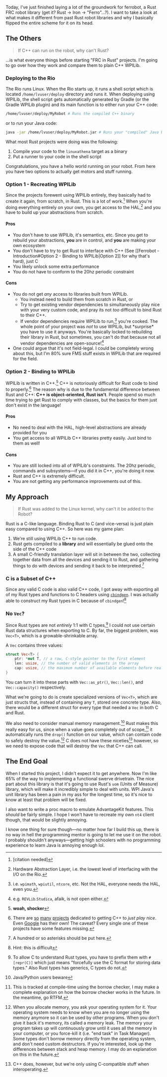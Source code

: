 Today, I've just finished laying a lot of the groundwork for ferrobot, a Rust FRC robot library 
(get it? Rust → Iron → "Ferro"...?). I want to take a look at what makes it different from past Rust robot libraries and why I basically flipped the entire scheme for it on its head.
## The Others
> If C++ can run on the robot, why can't Rust?

...is what everyone things before starting "FRC in Rust" projects. I'm going to go over how they work and compare them to plain C++ WPILib.
### Deploying to the Rio
The Rio runs Linux. When the Rio starts up, it runs a shell script which is located `/home/lvuser/deploy` directory and runs it. When deploying using WPILib, the shell script gets automatically generated by Gradle (or the Gradle WPILib plugin) and its main function is to either run your C++ code:
```bash
/home/lvuser/deploy/MyRobot # Runs the compiled C++ binary
```
or to run your Java code:
```sh
java -jar /home/lvuser/deploy/MyRobot.jar # Runs your "compiled" Java bytecode
```
What most Rust projects were doing was the following:
1. Compile your code to the `linuxathena` target as a binary
2. Put a runner to your code in the shell script

Congratulations, you have a hello world running on your robot. From here you have two options to actually get motors and stuff running.
### Option 1 - Recreating WPILib
Since the projects forewent using WPILib entirely, they basically had to create it again, from scratch, in Rust. This is a lot of work.[^1] When you're doing everything entirely on your own, you get access to the HAL,[^2] and you have to build up your abstractions from scratch. 
#### Pros
* You don't have to use WPILib, it's semantics, etc. Since you get to rebuild your abstractions, **you** are in control, and **you** are making your own ecosystem
* You don't have to try to get Rust to interface with C++ (See [[Ferrobot - Introduction#Option 2 - Binding to WPILib|Option 2]] for why that's hard), just C
* You likely unlock some extra performance
* You do not have to conform to the 20hz periodic constraint
#### Cons
* You do not get *any* access to libraries built from WPILib. 
	* You instead need to build them from scratch in Rust, or 
	* Try to get existing vendor dependencies to simultaneously play nice with your very custom code, and pray its not *too* difficult to bind Rust to their C++. 
	* If vendor dependencies require WPILib to run,[^3] you're cooked. The whole point of your project was *not* to use WPILib, but \*surprise* you have to use it anyways. You're basically locked to rebuilding their library in Rust, but sometimes, you can't do that because not all vendor dependencies are open-source![^4]
* One could argue that it's not field-legal. I could be completely wrong about this, but I'm 80% sure FMS stuff exists in WPILib that are required for the field. 
### Option 2 - Binding to WPILib
WPILib is written in C++.[^5] C++ is notoriously difficult for Rust code to bind to properly.[^6] The reason why is due to the fundamental difference between Rust and C++: **C++ is object-oriented, Rust isn't**. People spend so much time trying to get Rust to comply with classes, but the basics for them just don't exist in the language!
#### Pros
* No need to deal with the HAL, high-level abstractions are already provided for you
* You get access to all WPILib C++ libraries pretty easily. Just bind to them as well!
#### Cons
* You are still locked into all of WPILib's constraints. The 20hz periodic, commands and subsystems—if you did it in C++, you're doing it now.
* Rust and C++ is extremely difficult.
* You are not getting any performance improvements out of this.
## My Approach
> If Rust was added to the Linux kernel, why can't it be added to the Robot?

Rust is a C-like language. Binding Rust to C (and vice-versa) is just plain easy compared to using C++. So here was my game plan:
1. We're still using WPILib C++ to run code.
2. Rust gets compiled to a **library** and will essentially be glued onto the side of the C++ code
3. A small C-friendly translation layer will sit in between the two, collecting together data from all the devices and sending it to Rust, and gathering things to do with devices and sending it back to be interpreted.[^7]
### C is a Subset of C++
Since any valid C code is also valid C++ code, I got away with exporting all of my Rust types and functions to C headers using [`cbindgen`](https://github.com/mozilla/cbindgen). I was actually able to construct my Rust types in C because of `cbindgen`![^8]
### No `Vec`?
Since Rust types are not *entirely* 1:1 with C types,[^9] I could not use certain Rust data structures when exporting to C. By far, the biggest problem, was `Vec<T>`, which is a growable-shrinkable array.

A `Vec` contains three values:
```rust
struct Vec<T> {
	ptr: *mut T, // a raw, C-style pointer to the first element
	len: usize, // the number of valid elements in the array
	cap: usize, // the maximum number of available elements before reallocating
}
```
You can turn it into these parts with `Vec::as_ptr()`, `Vec::len()`, and `Vec::capacity()` respectively.

What we're going to do is create specialized versions of `Vec<T>`, which are just structs that, instead of containing any `T`, stored one concrete type. Also, there would be a different struct for every type that needed a `Vec` in both C and Rust.

We also need to consider manual memory management.[^10] Rust makes this really easy for us, since when a value goes completely out of scope,[^11] it automatically runs the `drop()` function on our value, which can contain code to safely destroy the value.[^12] C does not have these niceties[^13] however, so we need to expose code that will destroy the `Vec` that C++ can call.
## The End Goal
When I started this project, I didn't expect it to get anywhere. Now I'm like 65% of the way to implementing a functional swerve drivetrain. The nice part about this library is that it's going to use Rust's `uom` (Units of Measure) library, which will make it incredibly simple to deal with units. WPI Java's unit library has been a pain in my ass for the longest time, so it's nice to know at least that problem will be fixed.

I also want to write a proc macro to emulate AdvantageKit features. This *should* be fairly simple. I hope I won't have to recreate my own `nt4` client though, that would be slightly annoying.

I know one thing for sure though—no matter how far I build this up, there is no way in hell the programming mentor is going to let me use it on the robot. I probably shouldn't anyways—getting high schoolers with no programming experience to learn Java is annoying enough lol.

[^1]: \[citation needed]
[^2]: Hardware Abstraction Layer, i.e. the lowest level of interfacing with the I/O on the Rio.
[^3]: i.e. `wpimath`, `wpiutil`, `ntcore`, etc. Not the HAL, everyone needs the HAL, even you.
[^4]: e.g. `REVLib`.`Studica`, afaik, is not open either.
[^5]: **woah, shocker**
[^6]: There are [so](https://cxx.rs) [many](https://github.com/rust-lang/rust-bindgen) [projects](https://github.com/mozilla/cbindgen) dedicated to getting C++ to *just play nice*. Even [Google](https://google.github.io/autocxx) has their own! The caveat? Every single one of these projects have some features missing.
[^7]: A hundred or so asterisks should be put here.
[^8]: Hint: this is difficult
[^9]: To allow C to understand Rust types, you have to prefix them with `#[repr(C)]` which just means "forcefully use the C format for storing data types." Also Rust types has generics, C types do not.
[^10]: Java/Python users beware
[^11]: This is tracked at compile-time using the borrow checker, I may make a complete explanation on how the borrow checker works in the future. In the meantime, go RTFM.
[^12]: When you allocate memory, you ask your operating system for it. Your operating system needs to know when you are no longer using the memory anymore so it can be used by other programs. When you don't give it back it's memory, its called a memory leak. The memory your program takes up will continuously grow until it uses all the memory in your computer, or you force-kill it (i.e. "end task" in Task Manager). Some types don't borrow memory directly from the operating system, and don't need custom destructors. If you're interested, look up the differences between stack and heap memory. I may do an explanation on this in the future.
[^13]: C++ does, however, but we're only using C-compatible stuff when interoperating.